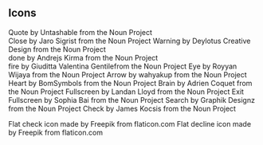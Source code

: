 ## Icons

<!-- the Noun Project  -->

Quote by Untashable from the Noun Project  
Close by Jaro Sigrist from the Noun Project
Warning by Deylotus Creative Design from the Noun Project  
done by Andrejs Kirma from the Noun Project  
fire by Giuditta Valentina Gentilefrom the Noun Project
Eye by Royyan Wijaya from the Noun Project
Arrow by wahyakup from the Noun Project
Heart by BomSymbols from the Noun Project
Brain by Adrien Coquet from the Noun Project
Fullscreen by Landan Lloyd from the Noun Project
Exit Fullscreen by Sophia Bai from the Noun Project
Search by Graphik Designz from the Noun Project
Check by James Kocsis from the Noun Project

<!-- Flaticon -->

Flat check icon made by Freepik from flaticon.com
Flat decline icon made by Freepik from flaticon.com
